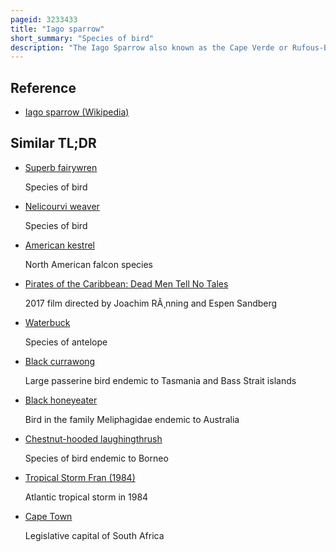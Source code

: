 ```yaml
---
pageid: 3233433
title: "Iago sparrow"
short_summary: "Species of bird"
description: "The Iago Sparrow also known as the Cape Verde or Rufous-Back Sparrow is a passerine Bird of the Passeridae sparrow Family. It is endemic to the Archipelago of the Cape Verde in the eastern atlantic Ocean near western Africa. Females and young Birds have brown Plumage with black Marks above and a dull Grey underside and are distinguished from other Species of Sparrow by their large distinct Supercilium. Males have a Brighter bottom Side and bold black and chestnut Stripes on the Head. At 12. 5–13 Centimetres long, it is a smaller Sparrow. This Bird's Vocalisations are mostly Variations on its Chirp, which differ somewhat between Males and Females."
---
```


## Reference

- [Iago sparrow (Wikipedia)](https://en.wikipedia.org/?curid=3233433)

## Similar TL;DR

- [Superb fairywren](/tldr/en/superb-fairywren)

  Species of bird

- [Nelicourvi weaver](/tldr/en/nelicourvi-weaver)

  Species of bird

- [American kestrel](/tldr/en/american-kestrel)

  North American falcon species

- [Pirates of the Caribbean: Dead Men Tell No Tales](/tldr/en/pirates-of-the-caribbean-dead-men-tell-no-tales)

  2017 film directed by Joachim RÃ¸nning and Espen Sandberg

- [Waterbuck](/tldr/en/waterbuck)

  Species of antelope

- [Black currawong](/tldr/en/black-currawong)

  Large passerine bird endemic to Tasmania and Bass Strait islands

- [Black honeyeater](/tldr/en/black-honeyeater)

  Bird in the family Meliphagidae endemic to Australia

- [Chestnut-hooded laughingthrush](/tldr/en/chestnut-hooded-laughingthrush)

  Species of bird endemic to Borneo

- [Tropical Storm Fran (1984)](/tldr/en/tropical-storm-fran-1984)

  Atlantic tropical storm in 1984

- [Cape Town](/tldr/en/cape-town)

  Legislative capital of South Africa
